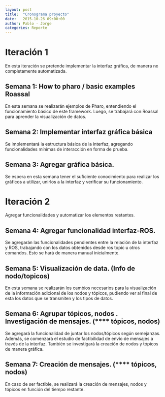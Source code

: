 ```yaml
---
layout: post
title:  "Cronograma proyecto"
date:   2015-10-26 09:00:00
author: Pablo - Jorge
categories: Reporte
---
```

# Iteración 1
En esta iteración se pretende implementar la interfaz gráfica, de manera no completamente automatizada.

## Semana 1: How to pharo / basic examples Roassal

En esta semana se realizarán ejemplos de Pharo, entendiendo el funcionamiento básico de este framework. Luego, se trabajará con Roassal para aprender la visualización de datos.

## Semana 2: Implementar interfaz gráfica básica

Se implementará la estructura básica de la interfaz, agregando funcionalidades mínimas de interacción en forma de prueba.

## Semana 3: Agregar gráfica básica.

Se espera en esta semana tener el suficiente conocimiento para realizar los gráficos a utilizar, unirlos a la interfaz y verificar su funcionamiento.

# Iteración 2
Agregar funcionalidades y automatizar los elementos restantes.

## Semana 4: Agregar funcionalidad interfaz-ROS.

Se agregarán las funcionalidades pendientes entre la relación de la interfaz y ROS, trabajando con los datos obtenidos desde ros topic u otros comandos.
Esto se hará de manera manual inicialmente.

## Semana 5: Visualización de data. (Info de nodo/topicos)

En esta semana se realizarán los cambios necesarios para la visualización de la información adicional de los nodos y tópicos, pudiendo ver al final de esta los datos que se transmiten y los tipos de datos.

## Semana 6: Agrupar tópicos, nodos .  Investigación de mensajes. (**** tópicos, nodos)

Se agregará la funcionalidad de juntar los nodos/tópicos según semejanzas. Además, se comenzará el estudio de factibilidad de envío de mensajes a través de la interfaz. También se investigará la creación de nodos y tópicos de manera gráfica.

## Semana 7: Creación de mensajes. (**** tópicos, nodos)

En caso de ser factible, se realizará la creación de mensajes, nodos y tópicos en función del tiempo restante.
